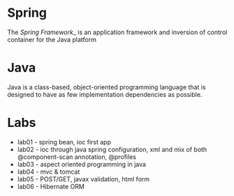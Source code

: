 # Spring

The _Spring Framework__ is an application framework and inversion of control container for the Java platform

# Java

Java is a class-based, object-oriented programming language that is designed to have as few implementation dependencies as possible.

# Labs
* lab01 - spring bean, ioc first app
* lab02 - ioc through java spring configuration, xml and mix of both @component-scan annotation, @profiles
* lab03 - aspect oriented programming in java
* lab04 - mvc & tomcat
* lab05 - POST/GET, javax validation, html form
* lab06 - Hibernate ORM